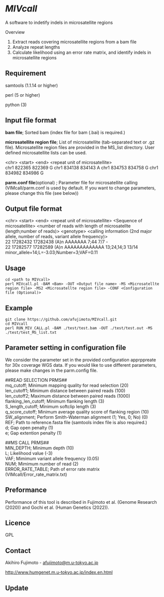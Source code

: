 # *MIVcall*

A software to indetify indels in microsatellite regions

Overview
1. Extract reads covering microsatellite regions from a bam file
2. Analyze repeat lengths 
3. Calculate likelihood using an error rate matrix, and identify indels in microsatellite regions

## Requirement
samtools (1.1.14 or higher)

perl (5 or higher)

python (3)

## Input file format
**bam file**; Sorted bam (index file for bam (.bai) is required.)


**microsatellite region file**; List of microsatellite (tab-separated text or .gz file). Microsatellite region files are provided in the MS_list directory. User defined microsatellite lists can be used. 

\<chr\> \<start\> \<end\> \<repeat unit of microsatellite\>  
chr1    822365  822369  G 
chr1    834138  834143  A 
chr1    834753  834758  G 
chr1    834982  834986  G

**parm.conf file**(optional) ; Parameter file for microsatellite calling (VIMcall/parm.conf is used by default. If you want to change parameters, please change this file (see below))


## Output file format
\<chr\> \<start\> \<end\> \<repeat unit of microsatellite\> \<Sequence of microsatellite> \<number of reads with length of microsatellte (length;number of reads)\> \<genotype\> \<calling information (2nd major allele, number of reads, variant allele frequency)\>  
22      17282432        17282438        (A)n    AAAAAAA 7;44    7/7     -  
22      17282577        17282589        (A)n    AAAAAAAAAAAAA   13;24,14;3      13/14   minor_allele=14;L=-3.03;Number=3;VAF=0.11 


## Usage
```
cd <path to MIVcall>
perl MIVcall.pl -BAM <Bam> -OUT <Output file name> -MS <Microsatellte region file> -MS2 <Microsatellte region file> -CONF <Configuration file (Optional)>
```

## Example
```
git clone https://github.com/afujimoto/MIVcall.git
cd MIVcall
perl RUN_MIV_CALL.pl -BAM ./test/test.bam -OUT ./test/test.out -MS ./test/test_MS_list.txt
```


## Parameter setting in configuration file
We consider the parameter set in the provided configuration apprppreate for 30x coverage WGS data. If you would like to use different parameters, please make changes in the parm.config file. 

\##READ SELECTION PRMS##  
mq_cutoff; Minimum mapping quality for read selection (20)  
len_cutoff1; Minimum distance between paired reads (100)  
len_cutoff2; Maximum distance between paired reads (1000)   
flanking_len_cutoff; Minimum flanking length (3)  
S_length_cutoff; Minimum softclip length (3)  
q_score_cutoff; Minimum average quality score of flanking region (10)  
SW_alignment; Perform Smith-Waterman alignment (1; Yes, 0; No) (0)    
REF; Path to reference.fasta file (samtools index file is also required.)  
d; Gap open penalty (1)  
e; Gap extention penalty (1)  

\##MS CALL PRMS##  
MIN_DEPTH; Minimum depth (10)  
L; Likelihood value (-3)   
VAF; Mimimum variant allele frequency (0.05)    
NUM; Mimimum number of read (2)  
ERROR_RATE_TABLE; Path of error rate matrix (VIMcall/Error_rate_matrix.txt)   

## Preformance
Performance of this tool is described in Fujimoto et al. (Genome Research (2020)) and Gochi et al. (Human Genetics (2022)).

## Licence
GPL

## Contact

Akihiro Fujimoto - afujimoto@m.u-tokyo.ac.jp

http://www.humgenet.m.u-tokyo.ac.jp/index.en.html

## Update
